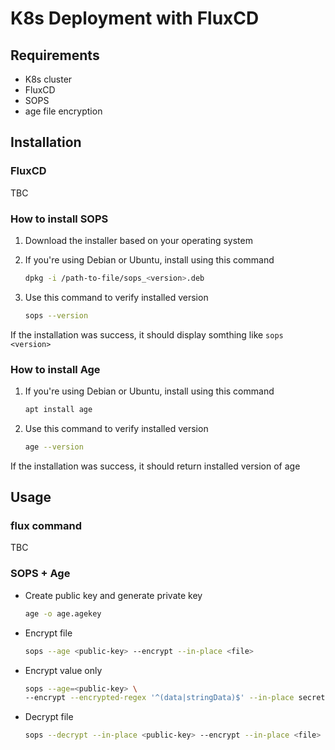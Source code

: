 # K8s Deployment with FluxCD

## Requirements

- K8s cluster
- FluxCD
- SOPS
- age file encryption

## Installation

### FluxCD

TBC

### How to install SOPS

1. Download the installer based on your operating system
2. If you're using Debian or Ubuntu, install using this command

    ```bash
    dpkg -i /path-to-file/sops_<version>.deb
    ```

3. Use this command to verify installed version

    ```bash
    sops --version
    ```

If the installation was success, it should display somthing like `sops <version>`

### How to install Age

1. If you're using Debian or Ubuntu, install using this command

    ```bash
    apt install age
    ```

2. Use this command to verify installed version

    ```bash
    age --version
    ```

If the installation was success, it should return installed version of age

## Usage

### flux command

TBC

### SOPS + Age

- Create public key and generate private key

    ```bash
    age -o age.agekey
    ```

- Encrypt file

    ```bash
    sops --age <public-key> --encrypt --in-place <file>
    ```

- Encrypt value only

    ```bash
    sops --age=<public-key> \
    --encrypt --encrypted-regex '^(data|stringData)$' --in-place secret.yaml
    ```

- Decrypt file

    ```bash
    sops --decrypt --in-place <public-key> --encrypt --in-place <file>
    ```
